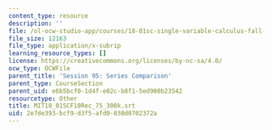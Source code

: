 ```yaml
---
content_type: resource
description: ''
file: /ol-ocw-studio-app/courses/18-01sc-single-variable-calculus-fall-2010/2e7de393bcf9d3f5afd0030d0702372a_MIT18_01SCF10Rec_75_300k.srt
file_size: 12163
file_type: application/x-subrip
learning_resource_types: []
license: https://creativecommons.org/licenses/by-nc-sa/4.0/
ocw_type: OCWFile
parent_title: 'Session 95: Series Comparison'
parent_type: CourseSection
parent_uid: e6b5bcf0-1d4f-e02c-b8f1-5ed900b23542
resourcetype: Other
title: MIT18_01SCF10Rec_75_300k.srt
uid: 2e7de393-bcf9-d3f5-afd0-030d0702372a
---
```

